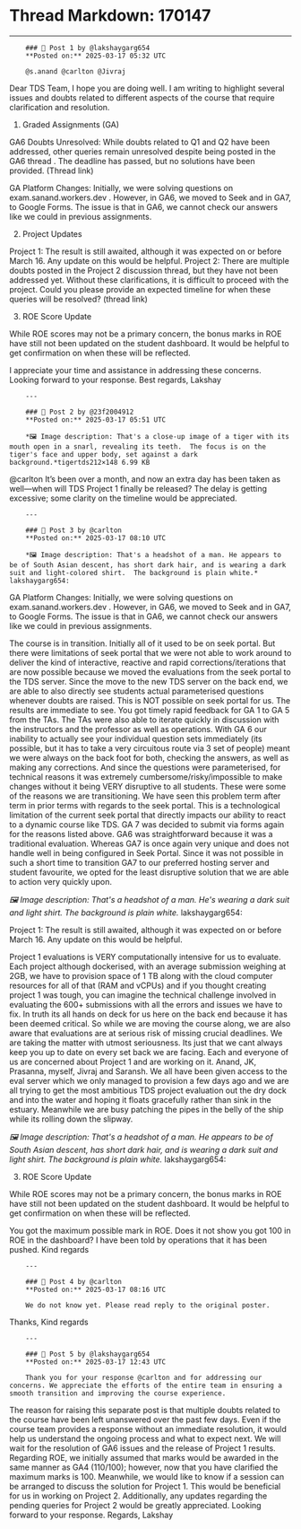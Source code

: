 # Thread Markdown: 170147

---

        ### 💬 Post 1 by @lakshaygarg654  
        **Posted on:** 2025-03-17 05:32 UTC  

        @s.anand @carlton @Jivraj
Dear TDS Team,
I hope you are doing well. I am writing to highlight several issues and doubts related to different aspects of the course that require clarification and resolution.
1. Graded Assignments (GA)


GA6 Doubts Unresolved: While doubts related to Q1 and Q2 have been addressed, other queries remain unresolved despite being posted in the GA6 thread . The deadline has passed, but no solutions have been provided. (Thread link)


GA Platform Changes: Initially, we were solving questions on exam.sanand.workers.dev . However, in GA6, we moved to Seek and in GA7, to Google Forms. The issue is that in GA6, we cannot check our answers like we could in previous assignments.


2. Project Updates

Project 1: The result is still awaited, although it was expected on or before March 16. Any update on this would be helpful.
Project 2: There are multiple doubts posted in the Project 2 discussion thread, but they have not been addressed yet. Without these clarifications, it is difficult to proceed with the project. Could you please provide an expected timeline for when these queries will be resolved?  (thread link)

3. ROE Score Update

While ROE scores may not be a primary concern, the bonus marks in ROE have still not been updated on the student dashboard. It would be helpful to get confirmation on when these will be reflected.

I appreciate your time and assistance in addressing these concerns. Looking forward to your response.
Best regards,
Lakshay

        ---

        ### 💬 Post 2 by @23f2004912  
        **Posted on:** 2025-03-17 05:51 UTC  

        *🖼️ Image description: That's a close-up image of a tiger with its mouth open in a snarl, revealing its teeth.  The focus is on the tiger's face and upper body, set against a dark background.*tigertds212×148 6.99 KB
@carlton It’s been over a month, and now an extra day has been taken as well—when will TDS Project 1 finally be released? The delay is getting excessive; some clarity on the timeline would be appreciated.

        ---

        ### 💬 Post 3 by @carlton  
        **Posted on:** 2025-03-17 08:10 UTC  

        *🖼️ Image description: That's a headshot of a man. He appears to be of South Asian descent, has short dark hair, and is wearing a dark suit and light-colored shirt.  The background is plain white.* lakshaygarg654:

GA Platform Changes: Initially, we were solving questions on exam.sanand.workers.dev . However, in GA6, we moved to Seek and in GA7, to Google Forms. The issue is that in GA6, we cannot check our answers like we could in previous assignments.


The course is in transition. Initially all of it used to be on seek portal. But there were limitations of seek portal that we were not able to work around to deliver the kind of interactive, reactive and rapid corrections/iterations that are now possible because we moved the evaluations from the seek portal to the TDS server. Since the move to the new TDS server on the back end, we are able to also directly see students actual parameterised questions whenever doubts are raised. This is NOT possible on seek portal for us. The results are immediate to see. You got timely rapid feedback for GA 1 to GA 5 from the TAs. The TAs were also able to iterate quickly in discussion with the instructors and the professor as well as operations.
With GA 6 our inability to actually see your individual question sets immediately (its possible, but it has to take a very circuitous route via 3 set of people) meant we were always on the back foot for both, checking the answers, as well as making any corrections. And since the questions were parameterised, for technical reasons it was extremely cumbersome/risky/impossible to make changes without it being VERY disruptive to all students. These were some of the reasons we are transitioning. We have seen this problem term after term in prior terms with regards to the seek portal. This is a technological limitation of the current seek portal that directly impacts our ability to react to a dynamic course like TDS.
GA 7 was decided to submit via forms again for the reasons listed above. GA6 was straightforward because it was a traditional evaluation. Whereas GA7 is once again very unique and does not handle well in being configured in Seek Portal. Since it was not possible in such a short time to transition GA7 to our preferred hosting server and student favourite, we opted for the least disruptive solution that we are able to action very quickly upon.



*🖼️ Image description: That's a headshot of a man. He's wearing a dark suit and light shirt.  The background is plain white.* lakshaygarg654:

Project 1: The result is still awaited, although it was expected on or before March 16. Any update on this would be helpful.


Project 1 evaluations is VERY computationally intensive for us to evaluate. Each project although dockerised, with an average submission weighing at 2GB, we have to provision space of 1 TB along with the cloud computer resources for all of that (RAM and vCPUs) and if you thought creating project 1 was tough, you can imagine the technical challenge involved in evaluating the 600+ submissions with all the errors and issues we have to fix. In truth its all hands on deck for us here on the back end because it has been deemed critical. So while we are moving the course along, we are also aware that evaluations are at serious risk of missing crucial deadlines. We are taking the matter with utmost seriousness. Its just that we cant always keep you up to date on every set back we are facing.
Each and everyone of us are concerned about Project 1 and are working on it. Anand, JK, Prasanna, myself, Jivraj and Saransh. We all have been given access to the eval server which we only managed to provision a few days ago and we are all trying to get the most ambitious TDS project evaluation out the dry dock and into the water and hoping it floats gracefully rather than sink in the estuary. Meanwhile we are busy patching the pipes in the belly of the ship while its rolling down the slipway.



*🖼️ Image description: That's a headshot of a man. He appears to be of South Asian descent, has short dark hair, and is wearing a dark suit and light shirt.  The background is plain white.* lakshaygarg654:

3. ROE Score Update

While ROE scores may not be a primary concern, the bonus marks in ROE have still not been updated on the student dashboard. It would be helpful to get confirmation on when these will be reflected.



You got the maximum possible mark in ROE. Does it not show you got 100 in ROE in the dashboard? I have been told by operations that it has been pushed.
Kind regards

        ---

        ### 💬 Post 4 by @carlton  
        **Posted on:** 2025-03-17 08:16 UTC  

        We do not know yet. Please read reply to the original poster.
Thanks,
Kind regards

        ---

        ### 💬 Post 5 by @lakshaygarg654  
        **Posted on:** 2025-03-17 12:43 UTC  

        Thank you for your response @carlton and for addressing our concerns. We appreciate the efforts of the entire team in ensuring a smooth transition and improving the course experience.
The reason for raising this separate post is that multiple doubts related to the course have been left unanswered over the past few days. Even if the course team provides a response without an immediate resolution, it would help us understand the ongoing process and what to expect next.
We will wait for the resolution of GA6 issues and the release of Project 1 results. Regarding ROE, we initially assumed that marks would be awarded in the same manner as GA4 (110/100); however, now that you have clarified the maximum marks is 100.
Meanwhile, we would like to know if a session can be arranged to discuss the solution for Project 1. This would be beneficial for us in working on Project 2. Additionally, any updates regarding the pending queries for Project 2 would be greatly appreciated.
Looking forward to your response.
Regards,
Lakshay

        